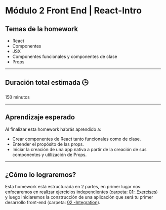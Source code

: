 # Módulo 2 Front End | React-Intro

## Temas de la homework

- React
- Componentes
- JSX
- Componentes funcionales y componentes de clase
- Props

---

## Duración total estimada 🕒

150 minutos

---

## Aprendizaje esperado

Al finalizar esta homework habrás aprendido a:

- Crear componentes de React tanto funcionales como de clase.
- Entender el propósito de las props.
- Iniciar la creación de una app nativa a partir de la creación de sus componentes y utilización de Props.

---

## ¿Cómo lo lograremos?

Esta homework está estructurada en 2 partes, en primer lugar nos enfocaremos en realizar ejercicios independientes (carpeta: [01- Exercises](./01%20-%20Exercises/README.md)) y luego iniciaremos la construcción de una aplicación que será tu primer desarrollo front-end (carpeta: [02 -Integration](./02%20-%20Integration/README.md)).
